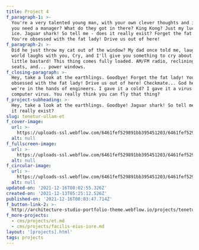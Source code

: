 ```yaml
---
title: Project 4
f_paragraph-1: >-
  You're a very talented young man, with your own clever thoughts and ideas. Do
  you need a manager? What do they got in there? King Kong? Just my luck, no
  ice. Jaguar shark! So tell me - does it really exist? Forget the fat lady!
  You're obsessed with the fat lady! Drive us out of here!
f_paragraph-2: >-
  Did he just throw my cat out of the window? My dad once told me, laugh and the
  world laughs with you, Cry, and I'll give you something to cry about you
  little bastard! This thing comes fully loaded. AM/FM radio, reclining bucket
  seats, and... power windows.
f_closing-paragraph: >-
  Hey, take a look at the earthlings. Goodbye! Forget the fat lady! You're
  obsessed with the fat lady! Drive us out of here! Checkmate... God help us,
  we're in the hands of engineers. I gave it a cold? I gave it a virus. A
  computer virus. You really think you can fly that thing?
f_project-subheading: >-
  Hey, take a look at the earthlings. Goodbye! Jaguar shark! So tell me - does
  it really exist?
slug: tenetur-ullam-et
f_cover-image:
  url: >-
    https://uploads-ssl.webflow.com/6461fef529891bb395451203/6461fef529891bb39545120d_Mask%20Group-6-min.png
  alt: null
f_fullscreen-image:
  url: >-
    https://uploads-ssl.webflow.com/6461fef529891bb395451203/6461fef529891bb39545120f_imagebldg-min.png
  alt: null
f_circular-image:
  url: >-
    https://uploads-ssl.webflow.com/6461fef529891bb395451203/6461fef529891bb39545120e_Mask%20Group-14-min.png
  alt: null
updated-on: '2021-12-16T08:02:55.326Z'
created-on: '2021-12-13T05:25:12.526Z'
published-on: '2021-12-16T08:03:47.714Z'
f_button-link-2: >-
  http://architecture-studio-portfolio-theme.webflow.io/projects/tenetur-ullam-et
f_more-projects:
  - cms/projects/et.md
  - cms/projects/facilis-eius-iure.md
layout: '[projects].html'
tags: projects
---
```



